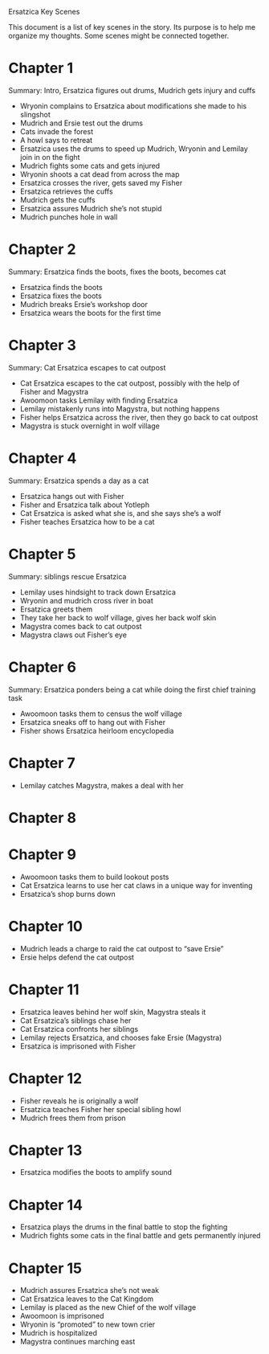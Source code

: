Ersatzica Key Scenes

This document is a list of key scenes in the story. Its purpose is to help me organize my thoughts. Some scenes might be connected together.

# Chapter 1

Summary: Intro, Ersatzica figures out drums, Mudrich gets injury and cuffs

-   Wryonin complains to Ersatzica about modifications she made to his slingshot
-   Mudrich and Ersie test out the drums
-   Cats invade the forest
-   A howl says to retreat
-   Ersatzica uses the drums to speed up Mudrich, Wryonin and Lemilay join in on the fight
-   Mudrich fights some cats and gets injured
-   Wryonin shoots a cat dead from across the map
-   Ersatzica crosses the river, gets saved my Fisher
-   Ersatzica retrieves the cuffs
-   Mudrich gets the cuffs
-   Ersatzica assures Mudrich she’s not stupid
-   Mudrich punches hole in wall

# Chapter 2

Summary: Ersatzica finds the boots, fixes the boots, becomes cat

-   Ersatzica finds the boots
-   Ersatzica fixes the boots
-   Mudrich breaks Ersie’s workshop door
-   Ersatzica wears the boots for the first time

# Chapter 3

Summary: Cat Ersatzica escapes to cat outpost

-   Cat Ersatzica escapes to the cat outpost, possibly with the help of Fisher and Magystra
-   Awoomoon tasks Lemilay with finding Ersatzica
-   Lemilay mistakenly runs into Magystra, but nothing happens
-   Fisher helps Ersatzica across the river, then they go back to cat outpost
-   Magystra is stuck overnight in wolf village

# Chapter 4

Summary: Ersatzica spends a day as a cat

-   Ersatzica hangs out with Fisher
-   Fisher and Ersatzica talk about Yotleph
-   Cat Ersatzica is asked what she is, and she says she’s a wolf
-   Fisher teaches Ersatzica how to be a cat

# Chapter 5

Summary: siblings rescue Ersatzica

-   Lemilay uses hindsight to track down Ersatzica
-   Wryonin and mudrich cross river in boat
-   Ersatzica greets them
-   They take her back to wolf village, gives her back wolf skin
-   Magystra comes back to cat outpost
-   Magystra claws out Fisher’s eye

# Chapter 6

Summary: Ersatzica ponders being a cat while doing the first chief training task

-   Awoomoon tasks them to census the wolf village
-   Ersatzica sneaks off to hang out with Fisher
-   Fisher shows Ersatzica heirloom encyclopedia

# Chapter 7

-   Lemilay catches Magystra, makes a deal with her

# Chapter 8

# Chapter 9

-   Awoomoon tasks them to build lookout posts
-   Cat Ersatzica learns to use her cat claws in a unique way for inventing
-   Ersatzica’s shop burns down

# Chapter 10

-   Mudrich leads a charge to raid the cat outpost to “save Ersie”
-   Ersie helps defend the cat outpost

# Chapter 11

-   Ersatzica leaves behind her wolf skin, Magystra steals it
-   Cat Ersatzica’s siblings chase her
-   Cat Ersatzica confronts her siblings
-   Lemilay rejects Ersatzica, and chooses fake Ersie (Magystra)
-   Ersatzica is imprisoned with Fisher

# Chapter 12

-   Fisher reveals he is originally a wolf
-   Ersatzica teaches Fisher her special sibling howl
-   Mudrich frees them from prison

# Chapter 13

-   Ersatzica modifies the boots to amplify sound

# Chapter 14

-   Ersatzica plays the drums in the final battle to stop the fighting
-   Mudrich fights some cats in the final battle and gets permanently injured

# Chapter 15

-   Mudrich assures Ersatzica she’s not weak
-   Cat Ersatzica leaves to the Cat Kingdom
-   Lemilay is placed as the new Chief of the wolf village
-   Awoomoon is imprisoned
-   Wryonin is “promoted” to new town crier
-   Mudrich is hospitalized
-   Magystra continues marching east
